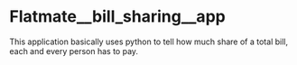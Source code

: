 # Flatmate__bill_sharing__app
This application basically uses python to tell how much share of a total bill, each and every person has to pay. 
